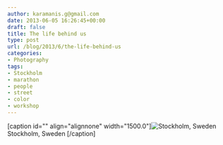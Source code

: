 ```yaml
---
author: karamanis.g@gmail.com
date: 2013-06-05 16:26:45+00:00
draft: false
title: The life behind us
type: post
url: /blog/2013/6/the-life-behind-us
categories:
- Photography
tags:
- Stockholm
- marathon
- people
- street
- color
- workshop
---
```


[caption id="" align="alignnone" width="1500.0"]![ Stockholm, Sweden ](/images/2013-06-05-20136the-life-behind-us/20130601-R0010506.jpg)
 Stockholm, Sweden [/caption]
